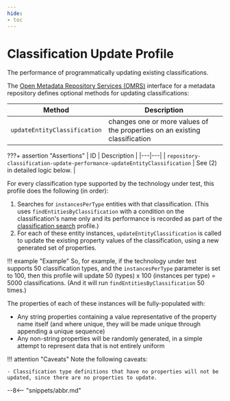 ```yaml
---
hide:
- toc
---
```


<!-- SPDX-License-Identifier: CC-BY-4.0 -->
<!-- Copyright Contributors to the Egeria project. -->

# Classification Update Profile

The performance of programmatically updating existing classifications.

The [Open Metadata Repository Services (OMRS)](./services/omrs) interface for a metadata repository defines optional methods for updating classifications:

| Method | Description |
|---|---|
| `updateEntityClassification` | changes one or more values of the properties on an existing classification |

???+ assertion "Assertions"
    | ID | Description |
    |---|---|
    | `repository-classification-update-performance-updateEntityClassification` | See (2) in detailed logic below. |

For every classification type supported by the technology under test, this profile does the following (in order):

1. Searches for `instancesPerType` entities with that classification. (This uses `findEntitiesByClassification` with a condition on the classification's name only and its performance is recorded as part of the [classification search](classification-search.md) profile.)
1. For each of these entity instances, `updateEntityClassification` is called to update the existing property values of the classification, using a new generated set of properties.

!!! example "Example"
    So, for example, if the technology under test supports 50 classification types, and the `instancesPerType` parameter is set to 100, then this profile will update 50 (types) x 100 (instances per type) = 5000 classifications. (And it will run `findEntitiesByClassification` 50 times.)

The properties of each of these instances will be fully-populated with:

- Any string properties containing a value representative of the property name itself (and where unique, they will be made unique through appending a unique sequence)
- Any non-string properties will be randomly generated, in a simple attempt to represent data that is not entirely uniform

!!! attention "Caveats"
    Note the following caveats:

    - Classification type definitions that have no properties will not be updated, since there are no properties to update.

--8<-- "snippets/abbr.md"
